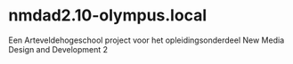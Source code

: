 # nmdad2.10-olympus.local
Een Arteveldehogeschool project voor het opleidingsonderdeel New Media Design and Development 2
